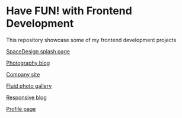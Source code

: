 Have FUN! with Frontend Development
===
This repository showcase some of my frontend development projects

[SpaceDesign splash page](http://j1wu.github.io/frontend-playground/company-splash-page/)

[Photography blog](http://j1wu.github.io/frontend-playground/photography-blog/)

[Company site](http://j1wu.github.io/frontend-playground/company-site/)

[Fluid photo gallery](http://j1wu.github.io/frontend-playground/fluid-photo-gallery/)

[Responsive blog](http://j1wu.github.io/frontend-playground/responsive-blog/)

[Profile page](http://j1wu.github.io/frontend-playground/profile-page/)
